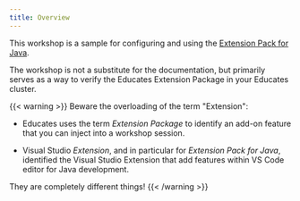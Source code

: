 ```yaml
---
title: Overview
---
```


This workshop is a sample for configuring and using the
[Extension Pack for Java](https://marketplace.visualstudio.com/items?itemName=vscjava.vscode-java-pack).

The workshop is not a substitute for the documentation,
but primarily serves as a way to verify the Educates Extension Package
in your Educates cluster.

{{< warning >}}
Beware the overloading of the term "Extension":

-   Educates uses the term *Extension Package* to identify an add-on feature that you
    can inject into a workshop session.

-   Visual Studio *Extension*,
    and in particular for *Extension Pack for Java*, identified the Visual Studio
    Extension that add features within VS Code editor for Java development.

They are completely different things!
{{< /warning >}}